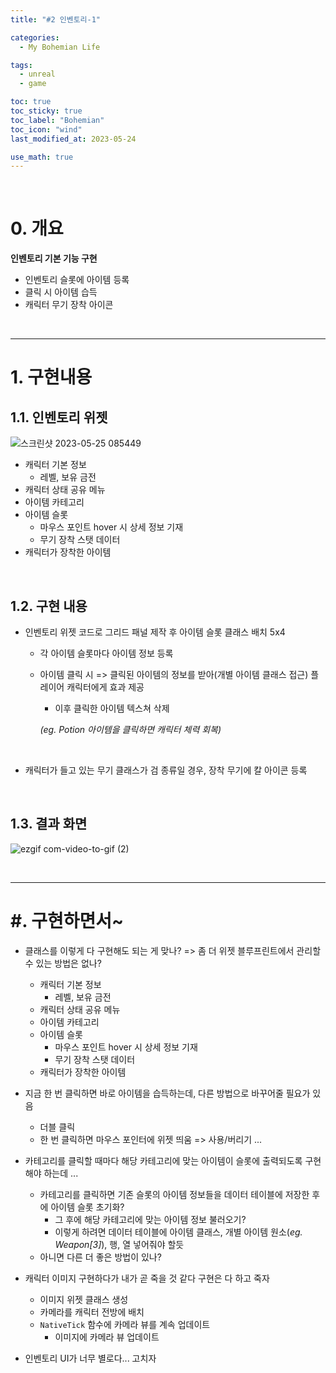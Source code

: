 ```yaml
---
title: "#2 인벤토리-1"

categories:
  - My Bohemian Life

tags:
  - unreal
  - game

toc: true
toc_sticky: true
toc_label: "Bohemian"
toc_icon: "wind"
last_modified_at: 2023-05-24

use_math: true
---
```


<br>



# 0. 개요

**인벤토리 기본 기능 구현**

* 인벤토리 슬롯에 아이템 등록
* 클릭 시 아이템 습득
* 캐릭터 무기 장착 아이콘

<br>

---

# 1. 구현내용

## 1.1. 인벤토리 위젯

![스크린샷 2023-05-25 085449](https://github.com/yj59/yj59.github.io/assets/93882395/ba227b7c-baef-407d-b2fd-2c35b1d33a5f) 

* 캐릭터 기본 정보
  * 레벨, 보유 금전
* 캐릭터 상태 공유 메뉴
* 아이템 카테고리
* 아이템 슬롯
  * 마우스 포인트 hover 시 상세 정보 기재
  * 무기 장착 스탯 데이터
* 캐릭터가 장착한 아이템

<br>

## 1.2. 구현 내용

* 인벤토리  위젯 코드로 그리드 패널 제작 후 아이템 슬롯 클래스 배치 5x4

  * 각 아이템 슬롯마다 아이템 정보 등록

  * 아이템 클릭 시 => 클릭된 아이템의 정보를 받아(개별 아이템 클래스 접근) 플레이어 캐릭터에게 효과 제공

    * 이후 클릭한 아이템 텍스쳐 삭제

    *(eg. Potion 아이템을 클릭하면 캐릭터 체력 회복)*

    <br>

* 캐릭터가 들고 있는 무기 클래스가 검 종류일 경우, 장착 무기에 칼 아이콘 등록

<br>



## 1.3. 결과 화면

![ezgif com-video-to-gif (2)](https://github.com/yj59/yj59.github.io/assets/93882395/0a927be6-1519-41cf-ac4c-abd9649aa552) 

<br>

---

# #. 구현하면서~

* 클래스를 이렇게 다 구현해도 되는 게 맞나? => 좀 더 위젯 블루프린트에서 관리할 수 있는 방법은 없나?

  * 캐릭터 기본 정보
    * 레벨, 보유 금전
  * 캐릭터 상태 공유 메뉴
  * 아이템 카테고리
  * 아이템 슬롯
    * 마우스 포인트 hover 시 상세 정보 기재
    * 무기 장착 스탯 데이터
  * 캐릭터가 장착한 아이템

* 지금 한 번 클릭하면 바로 아이템을 습득하는데, 다른 방법으로 바꾸어줄 필요가 있음

  * 더블 클릭
  * 한 번 클릭하면 마우스 포인터에 위젯 띄움 => 사용/버리기 ...

* 카테고리를 클릭할 때마다 해당 카테고리에 맞는 아이템이 슬롯에 출력되도록 구현해야 하는데 ...

  * 카테고리를 클릭하면 기존 슬롯의 아이템 정보들을 데이터 테이블에 저장한 후에 아이템 슬롯 초기화?
    * 그 후에 해당 카테고리에 맞는 아이템 정보 불러오기?
    * 이렇게 하려면 데이터 테이블에 아이템 클래스, 개별 아이템 원소(*eg. Weapon[3]*), 행, 열 넣어줘야 할듯
  * 아니면 다른 더 좋은 방법이 있나?

* 캐릭터 이미지 구현하다가 내가 곧 죽을 것 같다 구현은 다 하고 죽자

  * 이미지 위젯 클래스 생성
  * 카메라를 캐릭터 전방에 배치
  * `NativeTick` 함수에 카메라 뷰를 계속 업데이트
    * 이미지에 카메라 뷰 업데이트

* 인벤토리 UI가 너무 별로다... 고치자

  
